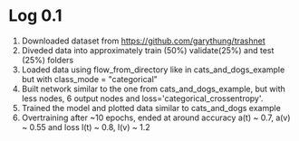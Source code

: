 # Log 0.1
1. Downloaded dataset from https://github.com/garythung/trashnet
2. Diveded data into approximately train (50%) validate(25%) and test (25%) folders
3. Loaded data using flow_from_directory like in cats_and_dogs_example but with class_mode = "categorical"
4. Built network similar to the one from cats_and_dogs_example, but with less nodes, 6 output nodes and loss='categorical_crossentropy'.
5. Trained the model and plotted data similar to cats_and_dogs example
6. Overtraining after ~10 epochs, ended at around accuracy a(t) ~ 0.7, a(v) ~ 0.55 and loss l(t) ~ 0.8, l(v) ~ 1.2
